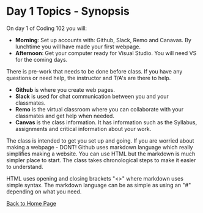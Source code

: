 # Day 1 Topics - Synopsis

On day 1 of Coding 102 you will:

* __Morning__:
Set up accounts with: Github, Slack, Remo and Canavas. By lunchtime you will have made your first webpage.
* __Afternoon__: Get your computer ready for Visual Studio. You will need VS for the coming days.

There is pre-work that needs to be done before class. If you have any questions or need help, the instructor and T/A's are there to help.

* __Github__ is where you create web pages.
* __Slack__ is used for chat communication between you and your classmates.
* __Remo__ is the virtual classroom where you can collaborate with your classmates and get help when needed.
* __Canvas__ is the class information. It has information such as the Syllabus, assignments and critical information about your work.  

The class is intended to get you set up and going. If you are worried about making a webpage - DONT! Github uses markdown language which really simplifies making a website. You can use HTML but the markdown is much simpler place to start. The class takes chronological steps to make it easier to understand.

HTML uses opening and closing brackets "<>" where markdown uses simple syntax. The markdown language can be as simple as using an "#" depending on what you need.

[Back to Home Page](README.md)

